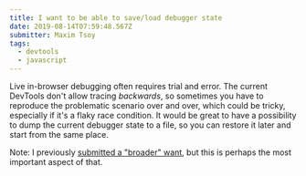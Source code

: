 ```yaml
---
title: I want to be able to save/load debugger state
date: 2019-08-14T07:59:48.567Z
submitter: Maxim Tsoy
tags:
  - devtools
  - javascript
---
```


Live in-browser debugging often requires trial and error. The current DevTools don't allow tracing *backwards*, so sometimes you have to reproduce the problematic scenario over and over, which could be tricky, especially if it's a flaky race condition. It would be great to have a possibility to dump the current debugger state to a file, so you can restore it later and start from the same place.

Note: I previously [submitted a "broader" want](/wants/53), but this is perhaps the most important aspect of that.

